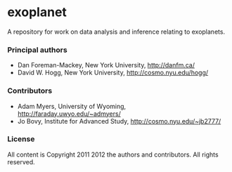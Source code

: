 # exoplanet #

A repository for work on data analysis and inference relating to
exoplanets.

### Principal authors ###

* Dan Foreman-Mackey, New York University, <http://danfm.ca/>
* David W. Hogg, New York University, <http://cosmo.nyu.edu/hogg/>

### Contributors ###

* Adam Myers, University of Wyoming, <http://faraday.uwyo.edu/~admyers/>
* Jo Bovy, Institute for Advanced Study, <http://cosmo.nyu.edu/~jb2777/>

### License ###

All content is Copyright 2011 2012 the authors and contributors.  All
rights reserved.

